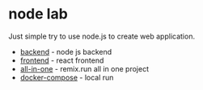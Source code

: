 # node lab

Just simple try to use node.js to create web application.

* [backend](./backend/README.md) - node js backend
* [frontend](./frontend/README.md) - react frontend
* [all-in-one](./all-in-one/README.md) - remix.run all in one project
* [docker-compose](./docker/README.md) - local run

